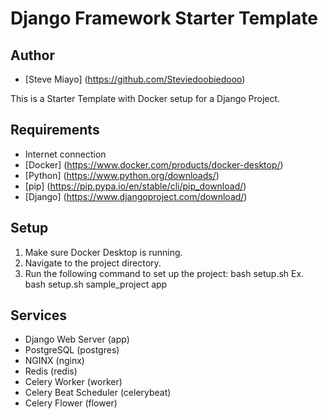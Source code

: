 # Django Framework Starter Template

## Author
* [Steve Miayo] (https://github.com/Steviedoobiedooo)

This is a Starter Template with Docker setup for a Django Project.

## Requirements

* Internet connection
* [Docker] (https://www.docker.com/products/docker-desktop/)
* [Python] (https://www.python.org/downloads/)
* [pip] (https://pip.pypa.io/en/stable/cli/pip_download/)
* [Django] (https://www.djangoproject.com/download/)

## Setup

1. Make sure Docker Desktop is running.
2. Navigate to the project directory.
3. Run the following command to set up the project:
    bash setup.sh <project-name> <app-name>
    Ex. bash setup.sh sample_project app

## Services
* Django Web Server (app)
* PostgreSQL (postgres)
* NGINX (nginx)
* Redis (redis)
* Celery Worker (worker)
* Celery Beat Scheduler (celerybeat)
* Celery Flower (flower)
